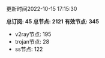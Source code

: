 更新时间2022-10-15 17:15:30

**总订阅: 45**
**总节点: 2121**
**有效节点: 345**
- v2ray节点: 195
- trojan节点: 28
- ss节点: 122
